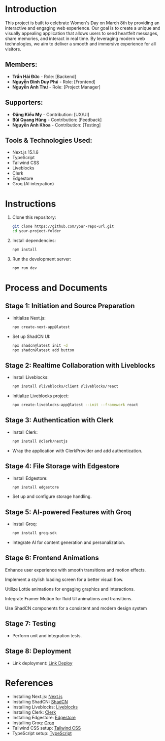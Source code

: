 # Introduction

This project is built to celebrate Women's Day on March 8th by providing an interactive and engaging web experience. Our goal is to create a unique and visually appealing application that allows users to send heartfelt messages, share memories, and interact in real time. By leveraging modern web technologies, we aim to deliver a smooth and immersive experience for all visitors.

## Members:

- **Trần Hải Đức** - Role: [Backend]
- **Nguyễn Đình Duy Phú** - Role: [Frontend]
- **Nguyễn Anh Thư** - Role: [Project Manager]

## Supporters:

- **Đặng Kiều My** - Contribution: [UX/UI]
- **Bùi Quang Hùng** - Contribution: [Feedback]
- **Nguyễn Anh Khoa** - Contribution: [Testing]

## Tools & Technologies Used:

- Next.js 15.1.6
- TypeScript
- Tailwind CSS
- Liveblocks
- Clerk
- Edgestore
- Groq (AI integration)

# Instructions

1. Clone this repository:
   ```bash
   git clone https://github.com/your-repo-url.git
   cd your-project-folder
   ```
2. Install dependencies:
   ```bash
   npm install
   ```
3. Run the development server:
   ```bash
   npm run dev
   ```

# Process and Documents

## Stage 1: Initiation and Source Preparation

- Initialize Next.js:
  ```bash
  npx create-next-app@latest
  ```
- Set up ShadCN UI:
  ```bash
  npx shadcn@latest init -d
  npx shadcn@latest add button
  ```

## Stage 2: Realtime Collaboration with Liveblocks

- Install Liveblocks:
  ```bash
  npm install @liveblocks/client @liveblocks/react
  ```
- Initialize Liveblocks project:
  ```bash
  npx create-liveblocks-app@latest --init --framework react
  ```

## Stage 3: Authentication with Clerk

- Install Clerk:
  ```bash
  npm install @clerk/nextjs
  ```
- Wrap the application with ClerkProvider and add authentication.

## Stage 4: File Storage with Edgestore

- Install Edgestore:
  ```bash
  npm install edgestore
  ```
- Set up and configure storage handling.

## Stage 5: AI-powered Features with Groq

- Install Groq:
  ```bash
  npm install groq-sdk
  ```
- Integrate AI for content generation and personalization.

## Stage 6: Frontend Animations

Enhance user experience with smooth transitions and motion effects.

Implement a stylish loading screen for a better visual flow.

Utilize Lottie animations for engaging graphics and interactions.

Integrate Framer Motion for fluid UI animations and transitions.

Use ShadCN components for a consistent and modern design system

## Stage 7: Testing

- Perform unit and integration tests.

## Stage 8: Deployment

- Link deployment: [Link Deploy](https://83test-git-featrealtime-happyduckcoders-projects.vercel.app/)

# References

- Installing Next.js: [Next.js](https://nextjs.org/docs)
- Installing ShadCN: [ShadCN](https://ui.shadcn.com/)
- Installing Liveblocks: [Liveblocks](https://liveblocks.io/docs)
- Installing Clerk: [Clerk](https://clerk.com/docs)
- Installing Edgestore: [Edgestore](https://edgestore.dev/docs)
- Installing Groq: [Groq](https://groq.com/docs)
- Tailwind CSS setup: [Tailwind CSS](https://tailwindcss.com/docs/installation)
- TypeScript setup: [TypeScript](https://www.typescriptlang.org/docs/)
